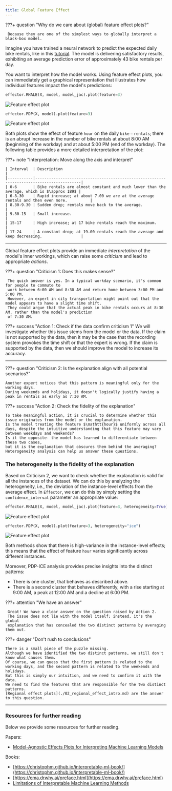```yaml
---
title: Global Feature Effect
---
```


???+ question "Why do we care about (global) feature effect plots?"
     
     Because they are one of the simplest ways to globally interpret a black-box model.

Imagine you have trained a neural network to predict the expected daily bike rentals,
like in this [tutorial](./Tutorials/real-examples/01_bike_sharing_dataset/).
The model is delivering satisfactory results, 
exhibiting an average prediction error of approximately $43$ bike rentals per day.

You want to interpret how the model works. 
Using feature effect plots, you can immediately get a graphical representation that illustrates 
how individual features impact the model's predictions:

```python
effector.RHALE(X, model, model_jac).plot(feature=3)
```

![Feature effect plot](static/bike_sharing_global_rhale.png)

```python
effector.PDP(X, model).plot(feature=3)
```

![Feature effect plot](static/bike_sharing_global_pdp.png)


Both plots show the effect of feature $\mathtt{hour}$ on the daily $\mathtt{bike-rentals}$;
there is an abrupt increase in the number of bike rentals at about 8:00 AM (beginning of the workday)
and at about 5:00 PM (end of the workday). 
The following table provides a more detailed interpretation of the plot: 

???+ note "Interpretation: Move along the axis and interpret"
     
    | Interval  | Description                                                                              |
    |-----------|------------------------------------------------------------------------------------------|
    | 0-6       | Bike rentals are almost constant and much lower than the average, which is $\approx 189$ |
    | 6-8.30    | Rapid increase; at about 7.00 we are at the average rentals and then even more.          |
    | 8.30-9.30 | Sudden drop; rentals move back to the average.                                           |
    | 9.30-15   | Small increase.                                                                          |
    | 15-17     | High increase; at 17 bike rentals reach the maximum.                                     |
    | 17-24     | A constant drop; at 19.00 rentals reach the average and keep decreasing.                 |

--- 

Global feature effect plots provide an immediate *interpretation* of the model's inner workings,
which can raise some *criticism* and lead to appropriate *actions*.


???+ question "Criticism 1: Does this makes sense?"

     The quick answer is yes. In a typical workday scenario, it's common for people to commute to 
     work between 6:00 AM and 8:30 AM and return home between 3:00 PM and 5:00 PM.
     However, an expert in city transportation might point out that the model appears to have a slight time shift. 
     They could argue that the actual peak in bike rentals occurs at 8:30 AM, rather than the model's prediction 
     of 7:30 AM.

???+ success "Action 1: Check if the data confirm criticism 1"
     We will investigate whether this issue stems from the model or the data.
     If the claim is not supported by the data, then it may be the case that the recording system 
     provokes the time shift or that the expert is wrong.
     If the claim is supported by the data, then we should improve the model to increase its accuracy.

---

???+ question "Criticism 2: Is the explanation align with all potential scenarios?"

    Another expert notices that this pattern is meaningful only for the working days.
    During weekends and holidays, it doesn't logically justify having a peak in rentals as early as 7:30 AM.

???+ success "Action 2: Check the fidelity of the explanation"

    To take meaningful action, it is crucial to determine whether this issue originates from the model or the explanation.
    Is the model treating the feature $\mathtt{hour}$ uniformly across all days, despite the intuitive understanding that this feature may vary between weekdays and weekends?
    Is it the opposite- the model has learned to differentiate between these two cases, 
    but it is the explanation that obscures them behind the averaging? 
    Heterogeneity analysis can help us answer these questions.

### The heterogeneity is the fidelity of the explanation

Based on Criticism 2, we want to check whether the explanation is valid for all the instances of the dataset.
We can do this by analyzing the heterogeneity, i.e., the deviation of the instance-level effects from the average effect. 
In `Effector`, we can do this by simply setting the `confidence_interval` parameter an appropriate value:


```python
effector.RHALE(X, model, model_jac).plot(feature=3, heterogeneity=True)
```

![Feature effect plot](static/bike_sharing_global_rhale_heterogeneity.png)

```python
effector.PDP(X, model).plot(feature=3, heterogeneity="ice")
```

![Feature effect plot](static/bike_sharing_global_pdp_heterogeneity.png)

Both methods show that there is high-variance in the instance-level effects;
this means that the effect of feature $\mathtt{hour}$ varies significantly across different instances.

Moreover, PDP-ICE analysis provides precise insights into the distinct patterns:

- There is one cluster, that behaves as described above. 
- There is a second cluster that behaves differently, with a rise starting at 9:00 AM, a peak at 12:00 AM and a decline at 6:00 PM.

???+ attention "We have an answer"
     
     Great! We have a clear answer on the question raised by Action 2. 
     The issue does not lie with the model itself; instead, it's the global 
     explanation that has concealed the two distinct patterns by averaging them out.

???+ danger "Don't rush to conclusions"

    There is a small piece of the puzzle missing.
    Although we have identified the two distinct patterns, we still don't know what causes them.
    Of course, we can guess that the first pattern is related to the working days, and the second pattern is related to the weekends and holidays.
    But this is simply our intuition, and we need to confirm it with the data. 
    We need to find the features that are responsible for the two distinct patterns.
    [Regional effect plots](./02_regional_effect_intro.md) are the answer to this question.

---
### Resources for further reading

Below we provide some resources for further reading.

Papers:

- [Model-Agnostic Effects Plots for Interpreting Machine Learning Models](http://www1.beuth-hochschule.de/FB_II/reports/Report-2020-001.pdf) 


Books:

- [https://christophm.github.io/interpretable-ml-book/](https://christophm.github.io/interpretable-ml-book/)
- [https://ema.drwhy.ai/preface.html](https://ema.drwhy.ai/preface.html)
- [Limitations of Interpretable Machine Learning Methods](https://slds-lmu.github.io/iml_methods_limitations/)